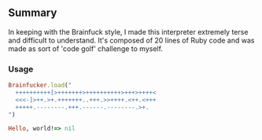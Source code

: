 ## Summary

In keeping with the Brainfuck style, I made this interpreter extremely terse and difficult to understand. It's composed of 20 lines of Ruby code and was made as sort of 'code golf' challenge to myself.

### Usage

```ruby
Brainfucker.load("
  ++++++++++[>+++++++>++++++++++>+++>++++<
  <<<-]>++.>+.+++++++..+++.>>++++.<++.<+++
  +++++.--------.+++.------.--------.>+.
")

Hello, world!=> nil
```